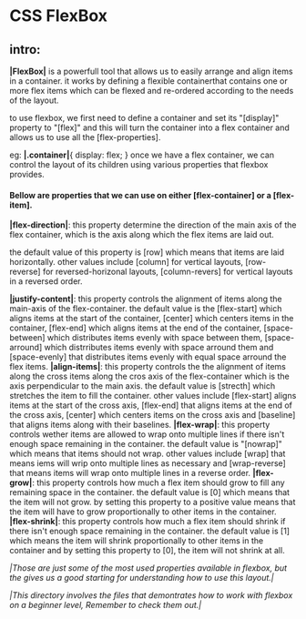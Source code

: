 # CSS FlexBox

## intro:

**|FlexBox|** is a powerfull tool that allows us to easily arrange and align items in a container. it works by defining a flexible containerthat contains one or more flex items which can be flexed and re-ordered according to the needs of the layout.

to use flexbox, we first need to define a container and set its "[display]" property to "[flex]" and this will turn the container into a flex container and allows us to use all the [flex-properties].

eg:
**|.container|**{
display: flex;
}
once we have a flex container, we can control the layout of its children using various properties that flexbox provides.

#### Bellow are properties that we can use on either [flex-container] or a [flex-item].

**|flex-direction|**: this property determine the direction of the main axis of the flex container, which is the axis along which the flex items are laid out.

the default value of this property is [row] which means that items are laid horizontally. other values include [column] for vertical layouts, [row-reverse] for reversed-horizonal layouts, [column-revers] for vertical layouts in a reversed order.

**|justify-content|**: this property controls the alignment of items along the main-axis of the flex-container. the default value is the [flex-start] which aligns items at the start of the container, [center] which centers items in the container, [flex-end] which aligns items at the end of the container, [space-between] which distributes items evenly with space between them, [space-arround] which distrributes items evenly with space arround them and [space-evenly] that distributes items evenly with equal space arround the flex items.
**|align-items|**: this property controls the the alignment of items along the cross items along the cros axis of the flex-container which is the axis perpendicular to the main axis. the default value is [strecth] which stretches the item to fill the container. other values include [flex-start] aligns items at the start of the cross axis, [flex-end] that aligns items at the end of the cross axis, [center] which centers items on the cross axis and [baseline] that aligns items along with their baselines.
**|flex-wrap|**: this property controls wether items are allowed to wrap onto multiple lines if there isn't enough space remaining in the container. the default value is "[nowrap]" which means that items should not wrap. other values include [wrap] that means iems will wrip onto multiple lines as necessary and [wrap-reverse] that means items will wrap onto multiple lines in a reverse order.
**|flex-grow|**: this property controls how much a flex item should grow to fill any remaining space in the container. the default value is [0] which means that the item will not grow. by setting this property to a positive value means that the item will have to grow proportionally to other items in the container.
**|flex-shrink|**: this property controls how much a flex item should shrink if there isn't enough space remaining in the container. the default value is [1] which means the item will shrink proportionally to other items in the container and by setting this property to [0], the item will not shrink at all.

_|Those are just some of the most used properties available in flexbox, but the gives us a good starting for understanding how to use this layout.|_

_|This directory involves the files that demontrates how to work with flexbox on a beginner level, Remember to check them out.|_
